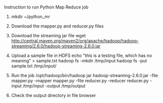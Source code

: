 Instruction to run Python Map Reduce job 

1. mkdir ~/python_mr
2. Download the mapper.py and reducer.py files
3. Download the streaming jar file 
  wget http://central.maven.org/maven2/org/apache/hadoop/hadoop-streaming/2.6.0/hadoop-streaming-2.6.0.jar
  
4. Upload a sample file in HDFS
   echo "this is a testing file, which has no meaning" > sample.txt
   hadoop fs -mkdir /tmp/input
   hadoop fs -put sample.txt /tmp/input/

5. Run the job 
   /opt/hadoop/bin/hadoop jar hadoop-streaming-2.6.0.jar  -file mapper.py  -mapper mapper.py -file reducer.py   -reducer reducer.py -input /tmp/input -output /tmp/output
   
6. Check the output directory in file browser

   
